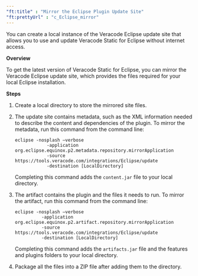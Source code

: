 ```yaml
---
"ft:title" : "Mirror the Eclipse Plugin Update Site"
"ft:prettyUrl" : "c_Eclipse_mirror"
---
```

You can create a local instance of the Veracode Eclipse update site that allows you to use and update Veracode Static for Eclipse without internet access.

<p font-size="13pt"><b>Overview</b></p>

To get the latest version of Veracode Static for Eclipse, you can mirror the Veracode Eclipse update site, which provides the files required for your local Eclipse installation.

<p font-size="13pt"><b>Steps</b></p>

1.  Create a local directory to store the mirrored site files.

2.  The update site contains metadata, such as the XML information needed to describe the content and dependencies of the plugin. To mirror the metadata, run this command from the command line:

    ```
    eclipse -nosplash –verbose 
                -application org.eclipse.equinox.p2.metadata.repository.mirrorApplication
                -source https://tools.veracode.com/integrations/Eclipse/update
                -destination [LocalDirectory]
    ```

    Completing this command adds the `content.jar` file to your local directory.

3.  The artifact contains the plugin and the files it needs to run. To mirror the artifact, run this command from the command line:

    ```
    eclipse -nosplash –verbose 
              -application org.eclipse.equinox.p2.artifact.repository.mirrorApplication
              -source https://tools.veracode.com/integrations/Eclipse/update
              -destination [LocalDirectory]
    ```

    Completing this command adds the `artifacts.jar` file and the features and plugins folders to your local directory.

4.  Package all the files into a ZIP file after adding them to the directory.